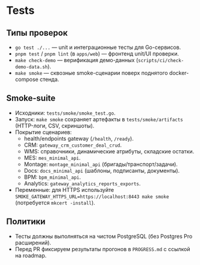 # Tests

## Типы проверок
- `go test ./...` — unit и интеграционные тесты для Go-сервисов.
- `pnpm test` / `pnpm lint` (в `apps/web`) — фронтенд unit/UI проверки.
- `make check-demo` — верификация демо-данных (`scripts/ci/check-demo-data.sh`).
- `make smoke` — сквозные smoke-сценарии поверх поднятого docker-compose стенда.

## Smoke-suite
- Исходники: `tests/smoke/smoke_test.go`.
- Запуск: `make smoke` сохраняет артефакты в `tests/smoke/artifacts` (HTTP-логи, CSV, скриншоты).
- Покрытие сценариев:
  - health/endpoints gateway (`/health`, `/ready`).
  - CRM: `gateway_crm_customer_deal_crud`.
  - WMS: справочники, динамические атрибуты, складские остатки.
  - MES: `mes_minimal_api`.
  - Montage: `montage_minimal_api` (бригады/транспорт/задачи).
  - Docs: `docs_minimal_api` (шаблоны, подписанты, документы).
  - BPM: `bpm_minimal_api`.
  - Analytics: `gateway_analytics_reports_exports`.
- Переменные: для HTTPS используйте `SMOKE_GATEWAY_HTTPS_URL=https://localhost:8443 make smoke` (потребуется `mkcert -install`).

## Политики
- Тесты должны выполняться на чистом PostgreSQL (без Postgres Pro расширений).
- Перед PR фиксируем результаты прогонов в `PROGRESS.md` с ссылкой на roadmap.
